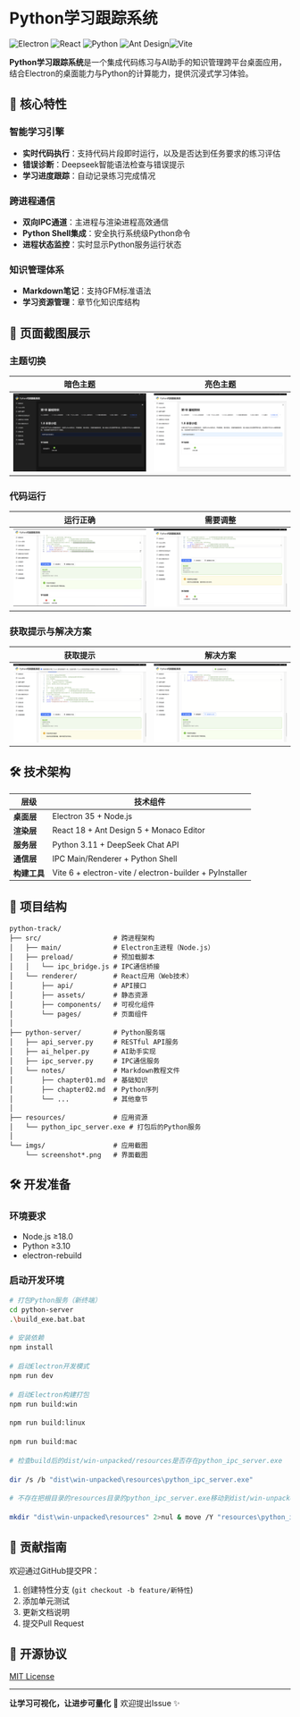 # Python学习跟踪系统

![Electron](https://img.shields.io/badge/Electron-35.0.3-47848F?logo=electron) ![React](https://img.shields.io/badge/React-18.2.0-61DAFB?logo=react) ![Python](https://img.shields.io/badge/Python-3.11-3776AB?logo=python) ![Ant Design](https://img.shields.io/badge/Ant_Design-5.16.2-0170FE?logo=antdesign)![Vite](https://img.shields.io/badge/Vite-6.2.3-646CFF?logo=vite)

**Python学习跟踪系统**是一个集成代码练习与AI助手的知识管理跨平台桌面应用，结合Electron的桌面能力与Python的计算能力，提供沉浸式学习体验。

## 🚀 核心特性

### 智能学习引擎
- **实时代码执行**：支持代码片段即时运行，以及是否达到任务要求的练习评估
- **错误诊断**：Deepseek智能语法检查与错误提示
- **学习进度跟踪**：自动记录练习完成情况

### 跨进程通信
- **双向IPC通道**：主进程与渲染进程高效通信
- **Python Shell集成**：安全执行系统级Python命令
- **进程状态监控**：实时显示Python服务运行状态

### 知识管理体系
- **Markdown笔记**：支持GFM标准语法
- **学习资源管理**：章节化知识库结构

## 📸 页面截图展示

###  主题切换

| 暗色主题                         | 亮色主题                           |
|-------------------------------------|--------------------------------|
| ![暗色主题](imgs/screenshot1.png) | ![亮色主题](imgs/screenshot2.png) |

### 代码运行

| 运行正确                         | 需要调整                           |
|-------------------------------------|--------------------------------|
| ![运行正确](imgs/screenshot3.png) | ![需要调整](imgs/screenshot4.png) |

### 获取提示与解决方案
| 获取提示                         | 解决方案                           |
|-------------------------------------|--------------------------------|
| ![获取提示](imgs/screenshot5.png) | ![解决方案](imgs/screenshot6.png) |

## 🛠 技术架构

| 层级         | 技术组件                                                |
| ------------ | ------------------------------------------------------- |
| **桌面层**   | Electron 35 + Node.js                                   |
| **渲染层**   | React 18 + Ant Design 5 + Monaco Editor                 |
| **服务层**   | Python 3.11 + DeepSeek Chat API                         |
| **通信层**   | IPC Main/Renderer + Python Shell                        |
| **构建工具** | Vite 6 + electron-vite / electron-builder + PyInstaller |

## 📂 项目结构

```
python-track/
├── src/                  # 跨进程架构
│   ├── main/             # Electron主进程（Node.js）
│   ├── preload/          # 预加载脚本
│   │   └── ipc_bridge.js # IPC通信桥接
│   └── renderer/         # React应用（Web技术）
│       ├── api/          # API接口
│       ├── assets/       # 静态资源
│       ├── components/   # 可视化组件
│       └── pages/        # 页面组件
│
├── python-server/        # Python服务端
│   ├── api_server.py     # RESTful API服务
│   ├── ai_helper.py      # AI助手实现
│   ├── ipc_server.py     # IPC通信服务
│   └── notes/            # Markdown教程文件
│       ├── chapter01.md  # 基础知识
│       ├── chapter02.md  # Python序列
│       └── ...           # 其他章节
│
├── resources/            # 应用资源
│   └── python_ipc_server.exe # 打包后的Python服务
│
└── imgs/                 # 应用截图
    └── screenshot*.png   # 界面截图
```

## 🛠️ 开发准备

### 环境要求
- Node.js ≥18.0
- Python ≥3.10
- electron-rebuild

### 启动开发环境
```bash
# 打包Python服务（新终端）
cd python-server
.\build_exe.bat.bat

# 安装依赖
npm install

# 启动Electron开发模式
npm run dev

# 启动Electron构建打包
npm run build:win

npm run build:linux

npm run build:mac

# 检查build后的dist/win-unpacked/resources是否存在python_ipc_server.exe

dir /s /b "dist\win-unpacked\resources\python_ipc_server.exe"

# 不存在把根目录的resources目录的python_ipc_server.exe移动到dist/win-unpacked/resources

mkdir "dist\win-unpacked\resources" 2>nul & move /Y "resources\python_ipc_server.exe" "dist\win-unpacked\resources\"
```

## 🤝 贡献指南

欢迎通过GitHub提交PR：
1. 创建特性分支 (`git checkout -b feature/新特性`)
2. 添加单元测试
3. 更新文档说明
4. 提交Pull Request

## 📜 开源协议

[MIT License](LICENSE)

---

**让学习可视化，让进步可量化** 🚀 欢迎提出Issue ✨
